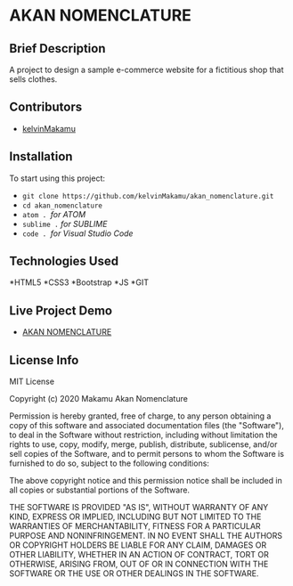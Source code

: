# AKAN NOMENCLATURE
## Brief Description
A project to  design a sample e-commerce website for a fictitious shop that sells clothes.
## Contributors
* [kelvinMakamu](https://github.com/kelvinMakamu)
## Installation
To start using this project:
* `git clone https://github.com/kelvinMakamu/akan_nomenclature.git`
* `cd akan_nomenclature`
* `atom . `*for ATOM*
* `sublime .` *for SUBLIME*
* `code . `*for Visual Studio Code*
## Technologies Used
*HTML5
*CSS3
*Bootstrap
*JS
*GIT
## Live Project Demo
* [AKAN NOMENCLATURE](https://kelvinmakamu.github.io/akan_nomenclature/)
## License Info
MIT License

Copyright (c) 2020 Makamu Akan Nomenclature

Permission is hereby granted, free of charge, to any person obtaining a copy of this software and associated documentation files (the "Software"), to deal in the Software without restriction, including without limitation the rights to use, copy, modify, merge, publish, distribute, sublicense, and/or sell copies of the Software, and to permit persons to whom the Software is furnished to do so, subject to the following conditions:

The above copyright notice and this permission notice shall be included in all copies or substantial portions of the Software.

THE SOFTWARE IS PROVIDED "AS IS", WITHOUT WARRANTY OF ANY KIND, EXPRESS OR IMPLIED, INCLUDING BUT NOT LIMITED TO THE WARRANTIES OF MERCHANTABILITY, FITNESS FOR A PARTICULAR PURPOSE AND NONINFRINGEMENT. IN NO EVENT SHALL THE AUTHORS OR COPYRIGHT HOLDERS BE LIABLE FOR ANY CLAIM, DAMAGES OR OTHER LIABILITY, WHETHER IN AN ACTION OF CONTRACT, TORT OR OTHERWISE, ARISING FROM, OUT OF OR IN CONNECTION WITH THE SOFTWARE OR THE USE OR OTHER DEALINGS IN THE SOFTWARE.